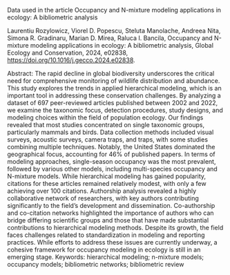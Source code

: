 Data used in the article Occupancy and N-mixture modeling applications in ecology: A bibliometric analysis

Laurentiu Rozylowicz, Viorel D. Popescu, Steluta Manolache, Andreea Nita, Simona R. Gradinaru, Marian D. Mirea, Raluca I. Bancila,
Occupancy and N-mixture modeling applications in ecology: A bibliometric analysis,
Global Ecology and Conservation,
2024,
e02838,
https://doi.org/10.1016/j.gecco.2024.e02838.

Abstract: The rapid decline in global biodiversity underscores the critical need for comprehensive monitoring of wildlife distribution and abundance. This study explores the trends in applied hierarchical modeling, which is an important tool in addressing these conservation challenges. By analyzing a dataset of 697 peer-reviewed articles published between 2002 and 2022, we examine the taxonomic focus, detection procedures, study designs, and modeling choices within the field of population ecology. Our findings revealed that most studies concentrated on single taxonomic groups, particularly mammals and birds. Data collection methods included visual surveys, acoustic surveys, camera traps, and traps, with some studies combining multiple techniques. Notably, the United States dominated the geographical focus, accounting for 46% of published papers. In terms of modeling approaches, single-season occupancy was the most prevalent, followed by various other models, including multi-species occupancy and N-mixture models. While hierarchical modeling has gained popularity, citations for these articles remained relatively modest, with only a few achieving over 100 citations. Authorship analysis revealed a highly collaborative network of researchers, with key authors contributing significantly to the field’s development and dissemination. Co-authorship and co-citation networks highlighted the importance of authors who can bridge differing scientific groups and those that have made substantial contributions to hierarchical modeling methods. Despite its growth, the field faces challenges related to standardization in modeling and reporting practices. While efforts to address these issues are currently underway, a cohesive framework for occupancy modeling in ecology is still in an emerging stage.
Keywords: hierarchical modeling; n-mixture models; occupancy models; bibliometric networks; bibliometric review

